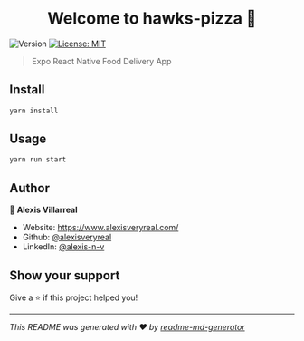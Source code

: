<h1 align="center">Welcome to hawks-pizza 👋</h1>
<p>
  <img alt="Version" src="https://img.shields.io/badge/version-1.0.0-blue.svg?cacheSeconds=2592000" />
  <a href="#" target="_blank">
    <img alt="License: MIT" src="https://img.shields.io/badge/License-MIT-yellow.svg" />
  </a>
</p>

> Expo React Native Food Delivery App

## Install

```sh
yarn install
```

## Usage

```sh
yarn run start
```

## Author

👤 **Alexis Villarreal**

* Website: https://www.alexisveryreal.com/
* Github: [@alexisveryreal](https://github.com/alexisveryreal)
* LinkedIn: [@alexis-n-v](https://linkedin.com/in/alexis-n-v)

## Show your support

Give a ⭐️ if this project helped you!

***
_This README was generated with ❤️ by [readme-md-generator](https://github.com/kefranabg/readme-md-generator)_